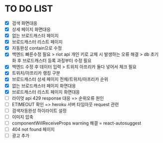 # TO DO LIST

- [x] 검색 화면대응
- [x] 상세 페이지 화면대응
- [x] 없는 브로드캐스터 페이지
- [x] 브로드캐스터 리스트 페이지
- [x] 자동완성 contain으로 수정
- [x] 백엔드 빠른수정 필요 > riot api 개인 키로 교체 시 발생하는 오류 해결 > db 초기화 후 브로드캐스터 등록 과정부터 수정 필요
- [x] 백엔드 수정 후 데이터 입력 > 트위치 아프리카 둘다 넣어서 체크 필요
- [x] 트위치/아프리카 랭킹 구분
- [x] 브로드캐스터 상세 페이지 전체/트위치/아프리카 순위
- [x] 없는 브로드캐스터 페이지 화면대응
- [x] 브로드캐스터 리스트 페이지 화면대응
- [ ] 라이엇 api 429 response 대응 => 순위오류 원인
- [ ] ETIMEOUT 확인 => heroku 서버 타임아웃 request 관련
- [ ] 검색자동완성 하이라이트 설정
- [ ] 이미지 압축
- [ ] componentWillReceiveProps warning 해결 = react-autosuggest
- [ ] 404 not found 페이지
- [ ] 광고 추가
